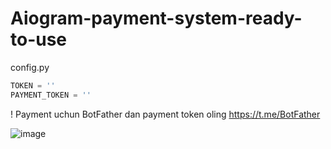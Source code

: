 # Aiogram-payment-system-ready-to-use 
config.py
```python  
TOKEN = ''
PAYMENT_TOKEN = ''
```  
! Payment uchun BotFather dan payment token oling https://t.me/BotFather  

![image](https://github.com/themusharraf/PaymentBot/assets/122869450/78a4b42c-1613-4b37-8160-c82b51e025d8)

 
